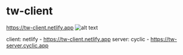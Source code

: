 # tw-client
https://tw-client.netlify.app
![alt text](https://res.cloudinary.com/dotmufoiy/image/upload/v1680038374/kuzpy49kewu4mlvm1ap4.png "Optional title")

client: netlify - https://tw-client.netlify.app
server: cyclic - https://tw-server.cyclic.app
